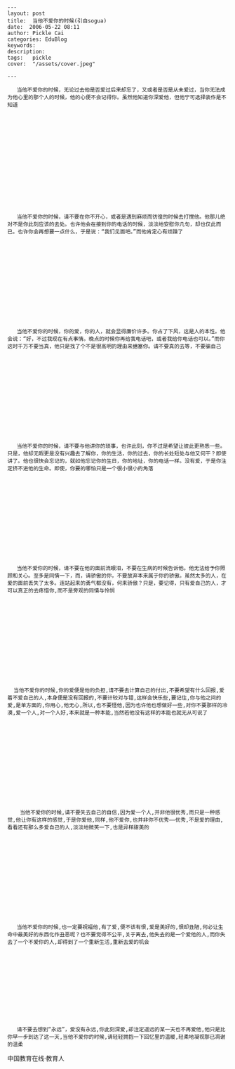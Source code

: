 
    ---
    layout: post  
    title:  当他不爱你的时候(引自sogua)  
    date:  2006-05-22 08:11  
    author: Pickle Cai  
    categories: EduBlog  
    keywords: 
    description:   
    tags:	pickle   
    cover:  "/assets/cover.jpeg"  

    ---  
    
       当他不爱你的时候，无论过去他是否爱过后来却忘了，又或者是否是从未爱过，当你无法成为他心里的那个人的时候，他的心便不会记得你。虽然他知道你深爱他，但他宁可选择装作是不知道 





 











       当他不爱你的时候，请不要在你不开心，或者是遇到麻烦而彷徨的时候去打搅他。他那儿绝对不是你此刻应该的去处。也许他会在接到你的电话的时候，淡淡地安慰你几句，却也仅此而已。也许你会再想要一点什么，于是说：“我们见面吧。”而他肯定心有烦躁了 





 









       当他不爱你的时候，你的爱，你的人，就会显得廉价许多。你占了下风，这是人的本性。他会说：“好，不过我现在有点事情。晚点的时候你再给我电话吧，或者我给你电话也可以。”而你这时千万不要当真，他只是找了个不是很高明的理由来搪塞你。请不要真的去等，不要骗自己 





 









       当他不爱你的时候，请不要与他讲你的琐事，也许此刻，你不过是希望让彼此更熟悉一些。只是，他却无暇更是没有兴趣去了解你，你的生活，你的过去，你的长处短处与他又何干？即使讲了。他也很快会忘记的，就如他忘记你的生日，你的地址，你的电话一样。没有爱，于是你注定挤不进他的生命。即使，你要的哪怕只是一个很小很小的角落 





 









       当他不爱你的时候，请不要在他的面前流眼泪，不要在生病的时候告诉他。他无法给予你照顾和关心。至多是同情一下，而，请骄傲的你，不要放弃本来属于你的骄傲。虽然太多的人，在爱的面前丢失了太多。连站起来的勇气都没有，何来骄傲？只是，要记得，只有爱自己的人，才可以真正的去疼惜你,而不是旁观的同情与怜悯 





 









      当他不爱你的时候,你的爱便是他的负担,请不要去计算自己的付出,不要希望有什么回报,爱着不爱自己的人,本身便是没有回报的,不要计较对与错,这样会快乐些,要记住,你与他之间的爱,是单方面的,你用心,他无心,所以,也不要怪他,因为也许他也想做好一些,对你不要那样的冷漠,爱一个人,对一个人好,本来就是一种本能,当然若他没有这样的本能也就无从可说了 





 









        当他不爱你的时候,请不要失去自己的自信,因为爱一个人,并非他很优秀,而只是一种感觉,他让你有这样的感觉,于是你爱他,同样,他不爱你,也并非你不优秀——优秀,不是爱的理由,看看还有那么多爱自己的人,淡淡地微笑一下,也是异样甜美的 





 









       当他不爱你的时候,也一定要祝福他,有了爱,便不该有恨,爱是美好的,恨却丑陋,何必让生命中最美好的东西化作丑恶呢？也不要觉得不公平,关于离去,他失去的是一个爱他的人,而你失去了一个不爱你的人,却得到了一个重新生活,重新去爱的机会 





 







       请不要去想到“永远”，爱没有永远,你此刻深爱,却注定遥远的某一天也不再爱他,他只是比你早一步到达了这一天,当他不爱你的时候,请轻轻拥抱一下回忆里的温暖,轻柔地凝视那已凋谢的温柔 



		    
 中国教育在线·教育人

